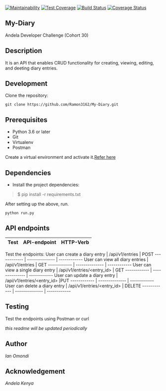 [![Maintainability](https://api.codeclimate.com/v1/badges/92ae5552eeceac6cd893/maintainability)](https://codeclimate.com/github/Ramon3162/My-Diary/maintainability) [![Test Coverage](https://api.codeclimate.com/v1/badges/92ae5552eeceac6cd893/test_coverage)](https://codeclimate.com/github/Ramon3162/My-Diary/test_coverage) [![Build Status](https://travis-ci.org/Ramon3162/My-Diary.svg?branch=develop)](https://travis-ci.org/Ramon3162/My-Diary) [![Coverage Status](https://coveralls.io/repos/github/Ramon3162/My-Diary/badge.svg?branch=develop)](https://coveralls.io/github/Ramon3162/My-Diary?branch=develop)

## My-Diary

Andela Developer Challenge (Cohort 30)

## Description

It is an API that enables CRUD functionality for creating, viewing, editing, and deeting diary entries.

## Development

Clone the repository:

```git clone https://github.com/Ramon3162/My-Diary.git```


## Prerequisites

* Python 3.6 or later
* Git 
* Virtualenv
* Postman

Create a virtual environment and activate it.[Refer here](https://docs.python.org/3/tutorial/venv.html)

## Dependencies
- Install the project dependencies:
> $ pip install -r requirements.txt

After setting up the above, run.

```python run.py```

## API endpoints

Test | API-endpoint | HTTP-Verb
------------ | -------------- | ------------ 

Test the endpoints:
User can create a diary entry | /api/v1/entries | POST
------------ | -------------- | ------------ 
User can view all diary entries | /api/v1/entries | GET
------------ | -------------- | ------------ 
User can view a single diary entry | /api/v1/entries/<entry_id> | GET
------------ | -------------- | ------------ 
User can update a diary entry | /api/v1/entries/<entry_id> |PUT
------------ | -------------- | ------------ 
User can delete a diary entry | /api/v1/entries/<entry_id> | DELETE
------------ | -------------- | ------------ 

## Testing
Test the endpoints using Postman or curl

*this readme will be updated periodically*

## Author

*Ian Omondi*

## Acknowledgement

*Andela Kenya*
